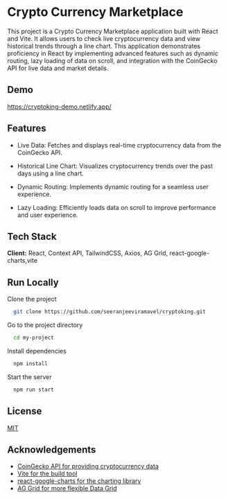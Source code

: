 
# Crypto Currency Marketplace

   This project is a Crypto Currency Marketplace application built with React and Vite. It allows users to check live cryptocurrency data and view historical trends through a line chart. This application demonstrates proficiency in React by implementing advanced features such as dynamic routing, lazy loading of data on scroll, and integration with the CoinGecko API for live data and market details.


## Demo

https://cryptoking-demo.netlify.app/


## Features

- Live Data: Fetches and displays real-time cryptocurrency data from the CoinGecko API.

- Historical Line Chart: Visualizes cryptocurrency trends over the past days using a line chart.

- Dynamic Routing: Implements dynamic routing for a seamless user experience.

- Lazy Loading: Efficiently loads data on scroll to improve performance and user experience.




## Tech Stack

**Client:** React, Context API, TailwindCSS, Axios, AG Grid,
react-google-charts,vite



## Run Locally

Clone the project

```bash
  git clone https://github.com/seeranjeeviramavel/cryptoking.git
```

Go to the project directory

```bash
  cd my-project
```

Install dependencies

```bash
  npm install
```

Start the server

```bash
  npm run start
```


## License

[MIT](https://choosealicense.com/licenses/mit/)


## Acknowledgements

 - [CoinGecko API for providing cryptocurrency data](https://www.coingecko.com/)
 - [Vite for the build tool](https://vitejs.dev/)
 - [react-google-charts for the charting library](https://www.react-google-charts.com/)
  - [AG Grid for more flexible Data Grid](https://www.ag-grid.com/)

